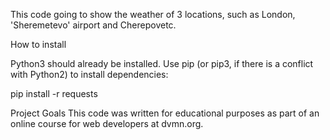 This code going to show the weather of 3 locations, such as London, 'Sheremetevo' airport and Cherepovetc. 

How to install

Python3 should already be installed. Use pip (or pip3, if there is a conflict with Python2) to install dependencies:

pip install -r requests

Project Goals
This code was written for educational purposes as part of an online course for web developers at dvmn.org.
